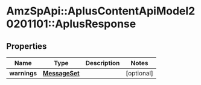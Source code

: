 # AmzSpApi::AplusContentApiModel20201101::AplusResponse

## Properties
Name | Type | Description | Notes
------------ | ------------- | ------------- | -------------
**warnings** | [**MessageSet**](MessageSet.md) |  | [optional] 

